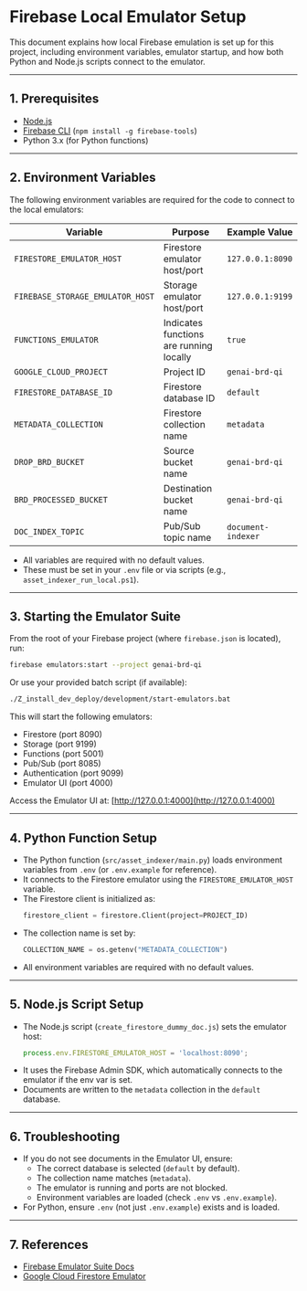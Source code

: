 # Firebase Local Emulator Setup

This document explains how local Firebase emulation is set up for this project, including environment variables, emulator startup, and how both Python and Node.js scripts connect to the emulator.

---

## 1. Prerequisites
- [Node.js](https://nodejs.org/)
- [Firebase CLI](https://firebase.google.com/docs/cli) (`npm install -g firebase-tools`)
- Python 3.x (for Python functions)

---

## 2. Environment Variables

The following environment variables are required for the code to connect to the local emulators:

| Variable                        | Purpose                                 | Example Value         |
|----------------------------------|-----------------------------------------|----------------------|
| `FIRESTORE_EMULATOR_HOST`        | Firestore emulator host/port            | `127.0.0.1:8090`     |
| `FIREBASE_STORAGE_EMULATOR_HOST` | Storage emulator host/port              | `127.0.0.1:9199`     |
| `FUNCTIONS_EMULATOR`             | Indicates functions are running locally | `true`               |
| `GOOGLE_CLOUD_PROJECT`           | Project ID                              | `genai-brd-qi`       |
| `FIRESTORE_DATABASE_ID`          | Firestore database ID                   | `default`            |
| `METADATA_COLLECTION`            | Firestore collection name               | `metadata`           |
| `DROP_BRD_BUCKET`                | Source bucket name                      | `genai-brd-qi`       |
| `BRD_PROCESSED_BUCKET`           | Destination bucket name                 | `genai-brd-qi`       |
| `DOC_INDEX_TOPIC`                | Pub/Sub topic name                      | `document-indexer`   |

- All variables are required with no default values.
- These must be set in your `.env` file or via scripts (e.g., `asset_indexer_run_local.ps1`).

---

## 3. Starting the Emulator Suite

From the root of your Firebase project (where `firebase.json` is located), run:

```sh
firebase emulators:start --project genai-brd-qi
```

Or use your provided batch script (if available):

```sh
./Z_install_dev_deploy/development/start-emulators.bat
```

This will start the following emulators:
- Firestore (port 8090)
- Storage (port 9199)
- Functions (port 5001)
- Pub/Sub (port 8085)
- Authentication (port 9099)
- Emulator UI (port 4000)

Access the Emulator UI at: [http://127.0.0.1:4000](http://127.0.0.1:4000)

---

## 4. Python Function Setup

- The Python function (`src/asset_indexer/main.py`) loads environment variables from `.env` (or `.env.example` for reference).
- It connects to the Firestore emulator using the `FIRESTORE_EMULATOR_HOST` variable.
- The Firestore client is initialized as:
  ```python
  firestore_client = firestore.Client(project=PROJECT_ID)
  ```
- The collection name is set by:
  ```python
  COLLECTION_NAME = os.getenv("METADATA_COLLECTION")
  ```
- All environment variables are required with no default values.

---

## 5. Node.js Script Setup

- The Node.js script (`create_firestore_dummy_doc.js`) sets the emulator host:
  ```js
  process.env.FIRESTORE_EMULATOR_HOST = 'localhost:8090';
  ```
- It uses the Firebase Admin SDK, which automatically connects to the emulator if the env var is set.
- Documents are written to the `metadata` collection in the `default` database.

---

## 6. Troubleshooting
- If you do not see documents in the Emulator UI, ensure:
  - The correct database is selected (`default` by default).
  - The collection name matches (`metadata`).
  - The emulator is running and ports are not blocked.
  - Environment variables are loaded (check `.env` vs `.env.example`).
- For Python, ensure `.env` (not just `.env.example`) exists and is loaded.

---

## 7. References
- [Firebase Emulator Suite Docs](https://firebase.google.com/docs/emulator-suite)
- [Google Cloud Firestore Emulator](https://cloud.google.com/sdk/gcloud/reference/beta/emulators/firestore/) 